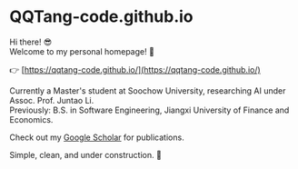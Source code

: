 # QQTang-code.github.io

Hi there! 😎  
Welcome to my personal homepage! 👋  

👉 [https://qqtang-code.github.io/](https://qqtang-code.github.io/)  

Currently a Master's student at Soochow University, researching AI under Assoc. Prof. Juntao Li.  
Previously: B.S. in Software Engineering, Jiangxi University of Finance and Economics.  

Check out my [Google Scholar](https://scholar.google.com/) for publications.  

Simple, clean, and under construction. 🚧